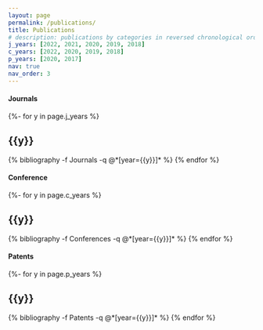 ```yaml
---
layout: page
permalink: /publications/
title: Publications
# description: publications by categories in reversed chronological order. generated by jekyll-scholar.
j_years: [2022, 2021, 2020, 2019, 2018]
c_years: [2022, 2020, 2019, 2018]
p_years: [2020, 2017]
nav: true
nav_order: 3
---
```

<!-- _pages/publications.md -->

#### Journals

<div class="publications">

{%- for y in page.j_years %}
  <h2 class="year">{{y}}</h2>
  {% bibliography -f Journals -q @*[year={{y}}]* %}
{% endfor %}

</div>


#### Conference

<div class="publications">

{%- for y in page.c_years %}
  <h2 class="year">{{y}}</h2>
  {% bibliography -f Conferences -q @*[year={{y}}]* %}
{% endfor %}

</div>



#### Patents

<div class="publications">

{%- for y in page.p_years %}
  <h2 class="year">{{y}}</h2>
  {% bibliography -f Patents -q @*[year={{y}}]* %}
{% endfor %}

</div>
